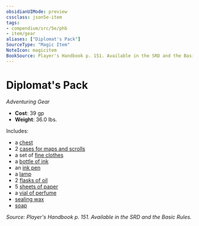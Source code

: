 ```yaml
---
obsidianUIMode: preview
cssclass: json5e-item
tags:
- compendium/src/5e/phb
- item/gear
aliases: ["Diplomat's Pack"]
SourceType: "Magic Item"
NoteIcon: magicitem
BookSource: Player's Handbook p. 151. Available in the SRD and the Basic Rules.
---
```

# Diplomat's Pack
*Adventuring Gear*  

- **Cost**: 39 gp
- **Weight**: 36.0 lbs.

Includes:

- a [chest](/2-Mechanics/CLI/items/chest.md)  
- 2 [cases for maps and scrolls](/2-Mechanics/CLI/items/map-or-scroll-case.md)  
- a set of [fine clothes](/2-Mechanics/CLI/items/fine-clothes.md)  
- a [bottle of ink](/2-Mechanics/CLI/items/ink-1-ounce-bottle.md)  
- an [ink pen](/2-Mechanics/CLI/items/ink-pen.md)  
- a [lamp](/2-Mechanics/CLI/items/lamp.md)  
- 2 [flasks of oil](/2-Mechanics/CLI/items/oil-flask.md)  
- 5 [sheets of paper](/2-Mechanics/CLI/items/paper-one-sheet.md)  
- a [vial of perfume](/2-Mechanics/CLI/items/perfume-vial.md)  
- [sealing wax](/2-Mechanics/CLI/items/sealing-wax.md)  
- [soap](/2-Mechanics/CLI/items/soap.md)  

*Source: Player's Handbook p. 151. Available in the SRD and the Basic Rules.*